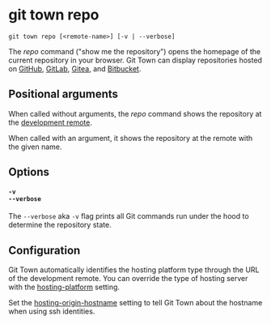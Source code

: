 # git town repo

```command-summary
git town repo [<remote-name>] [-v | --verbose]
```

The _repo_ command ("show me the repository") opens the homepage of the current
repository in your browser. Git Town can display repositories hosted on
[GitHub](https://github.com), [GitLab](https://gitlab.com),
[Gitea](https://gitea.com), and [Bitbucket](https://bitbucket.org).

## Positional arguments

When called without arguments, the _repo_ command shows the repository at the
[development remote](../preferences/dev-remote.md).

When called with an argument, it shows the repository at the remote with the
given name.

## Options

#### `-v`<br>`--verbose`

The `--verbose` aka `-v` flag prints all Git commands run under the hood to
determine the repository state.

## Configuration

Git Town automatically identifies the hosting platform type through the URL of
the development remote. You can override the type of hosting server with the
[hosting-platform](../preferences/hosting-platform.md) setting.

Set the [hosting-origin-hostname](../preferences/hosting-origin-hostname.md)
setting to tell Git Town about the hostname when using ssh identities.
